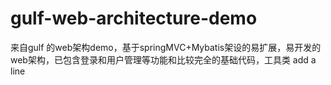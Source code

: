 # gulf-web-architecture-demo
来自gulf 的web架构demo，基于springMVC+Mybatis架设的易扩展，易开发的web架构，已包含登录和用户管理等功能和比较完全的基础代码，工具类
add a line 
